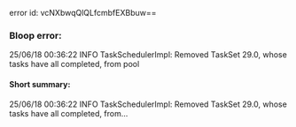 error id: vcNXbwqQlQLfcmbfEXBbuw==
### Bloop error:

25/06/18 00:36:22 INFO TaskSchedulerImpl: Removed TaskSet 29.0, whose tasks have all completed, from pool
#### Short summary: 

25/06/18 00:36:22 INFO TaskSchedulerImpl: Removed TaskSet 29.0, whose tasks have all completed, from...